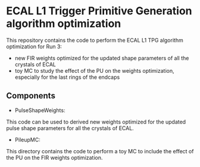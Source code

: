 # ECAL L1 Trigger Primitive Generation algorithm optimization

This repository contains the code to perform the ECAL L1 TPG algorithm optimization for Run 3:
-  new FIR weights optimized for the updated shape parameters of all the crystals of ECAL
-  toy MC to study the effect of the PU on the weights optimization, especially for the last rings of the endcaps


## Components

* PulseShapeWeights:

This code can be used to derived new weights optimized for the updated pulse shape parameters for all the crystals of ECAL. 


* PileupMC:

This directory contains the code to perform a toy MC to include the effect of the PU on the FIR weights optimization. 


